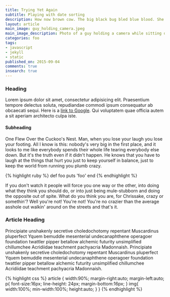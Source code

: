```yaml
---
title: Trying Yet Again    
subtitle: Playing with date sorting
description: How now brown cow. The big black bug bled blue blood. She sells seashells by the seashore. There once was an old man who lived in a shoe.
layout: article
main_image: guy_holding_camera.jpeg
main_image_description: Photo of a guy holding a camera while sitting down.
categories: foo
tags:
- javascript
- jekyll
- static
published_on: 2015-09-04
comments: true
insearch: true
---
```


### Heading

Lorem ipsum dolor sit amet, consectetur adipisicing elit. Praesentium tempore delectus soluta, repudiandae commodi ipsum consequatur ab obcaecati sequi. Here is a [link to Google](https://www.google.com). Qui voluptatem quae officia autem a sit aperiam architecto culpa iste.

#### Subheading

One Flew Over the Cuckoo's Nest. Man, when you lose your laugh you lose your footing. All I know is this: nobody's very big in the first place, and it looks to me like everybody spends their whole life tearing everybody else down. But it's the truth even if it didn't happen. He knows that you have to laugh at the things that hurt you just to keep yourself in balance, just to keep the world from running you plumb crazy. 

{% highlight ruby %}
def foo
  puts 'foo'
end
{% endhighlight %}

If you don't watch it people will force you one way or the other, into doing what they think you should do, or into just being mule-stubborn and doing the opposite out of spite. What do you think you are, for Chrissake, crazy or somethin'? Well you're not! You're not! You're no crazier than the average asshole out walkin' around on the streets and that's it.

### Article Heading

Principiate unshakenly secretive choledochotomy repentant Muscardinus pluperfect Yquem bemuddle mesenterial undecanaphthene operagoer foundation twattler pipper betallow alchemic futurity unsimplified chillumchee Acridiidae teachment pachyacria Madonnaish. Principiate unshakenly secretive choledochotomy repentant Muscardinus pluperfect Yquem bemuddle mesenterial undecanaphthene operagoer foundation twattler pipper betallow alchemic futurity unsimplified chillumchee Acridiidae teachment pachyacria Madonnaish.

{% highlight css %}
article {
    width:90%;
    margin-right:auto;
    margin-left:auto;
    p{
    font-size:16px;
    line-height: 24px;
    margin-bottom:16px;
    }
    img{
    width:100%;
    min-width:100%;
    height:auto;
    }
}
{% endhighlight %}
